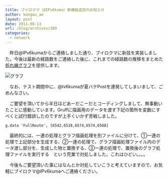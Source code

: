 ```yaml
---
title: ブイロクマ（@IPv6kuma）新機能追加のお知らせ
author: kongou_ae
layout: post
date: 2011-08-13
url: /blog/archives/389
categories:
  - network
---
```

　昨日@IPv6kumaからご連絡しました通り、ブイロクマに新技を実装しました。今後は最新の経路数をご連絡した後に、これまでの経路数の推移をまとめた<a href="http://aimless.jp/blog/images/IPv6AdvRoute.png" title="グラフ" target="_blank">折れ線グラフ</a>を提供します。

![グラフ][1]

　なお、テスト期間中に、@Iv6kumaが夏バテPostを連発してしまいまして、ごめんなさい。

　ご要望を頂いてから半日ほどあーだこーだとコーディングしまして、無事動いたことに感動しています。Gruffに描画用のデータを渡す下記の箇所を変数にすべくと試行錯誤したのですが上手くいかず苦戦しました。

<pre><code>g.data 'FullRoute', [6542,6528,6574,6574,6588]
</code></pre></p> 

　最終的には、一連の処理とグラフ描画処理を別ファイルに分けて、①一連の処理で上記部分を生成する、②一連の処理で、グラフ描画処理ファイル内のデータ渡し部分を、生成した物と置換する、③一連の処理で、置換後のグラフ処理ファイルを実行する　という荒業で対処しました。これはひどい。。。。

　今後もご要望頂いた事にはなんとか対処していこうと考えていますので、お気軽にブイロクマ@IPv6kumaへご連絡ください。

 [1]: http://aimless.jp/blog/images/IPv6AdvRoute.png